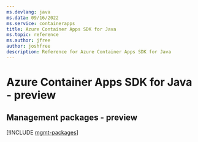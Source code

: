```yaml
---
ms.devlang: java
ms.data: 09/16/2022
ms.service: containerapps
title: Azure Container Apps SDK for Java
ms.topic: reference
ms.author: jfree
author: joshfree
description: Reference for Azure Container Apps SDK for Java
---
```

# Azure Container Apps SDK for Java - preview

## Management packages - preview
[!INCLUDE [mgmt-packages](container-apps-mgmt-index.md)]